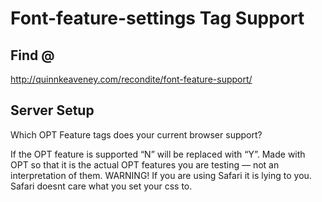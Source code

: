 Font-feature-settings Tag Support
=================================

Find @
------
http://quinnkeaveney.com/recondite/font-feature-support/


Server Setup 
------------
Which OPT Feature tags does your current browser support?

If the OPT feature is supported “N” will be replaced with “Y”. Made with OPT so that it is the actual OPT features you are testing — not an interpretation of them. WARNING! If you are using Safari it is lying to you. Safari doesnt care what you set your css to.
